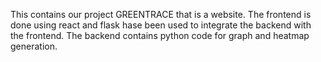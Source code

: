 This contains our project GREENTRACE that is a website. The frontend is done using react and flask hase been used to integrate the backend with the frontend. The backend contains python code for graph and heatmap generation.
